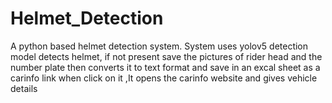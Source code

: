 # Helmet_Detection
A python based helmet detection system.
System uses yolov5 detection model detects helmet, if not present save the pictures of rider head and the number plate then converts it to text format and save in an excal sheet as a carinfo link when click on it ,It opens the carinfo website and gives vehicle details

